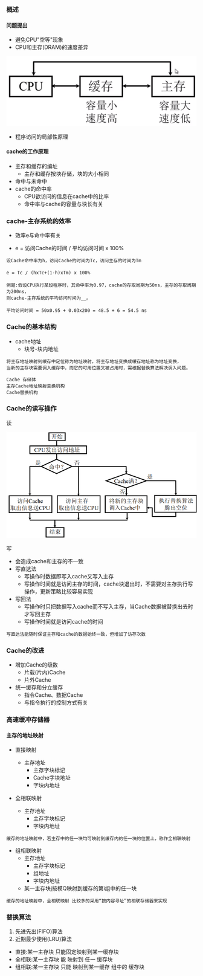 ### 概述

#### 问题提出

* 避免CPU"空等"现象
* CPU和主存\(DRAM\)的速度差异

![](/assets/js-13.2.4.4-1.png)

* 程序访问的局部性原理

#### cache的工作原理

* 主存和缓存的编址
  * 主存和缓存按块存储，块的大小相同
* 命中与未命中
* cache的命中率
  * CPU欲访问的信息在cache中的比率
  * 命中率与cache的容量与块长有关

### cache-主存系统的效率

* 效率e与命中率有关

* e = 访问Cache的时间 / 平均访问时间 x 100%

```
设Cache命中率为h，访问Cache的时间为Tc，访问主存的时间为Tm

e = Tc / (hxTc+(1-h)xTm) x 100%

例题:假设CPU执行某段程序时，其命中率为0.97，cache的存取周期为50ns，主存的存取周期为200ns，
则cache-主存系统的平均访问时间为__。

平均访问时间 = 50x0.95 + 0.03x200 = 48.5 + 6 = 54.5 ns
```

### Cache的基本结构

* cache地址
  * 块号-块内地址

```
将主存地址映射到缓存中定位称为地址映射，将主存地址变换成缓存地址称为地址变换，
当新的主存块需要调入缓存中，而它的可用位置又被占用时，需根据替换算法解决调入问题。
```

```
Cache 存储体
主存Cache地址映射变换机构
Cache替换机构
```

### Cache的读写操作

读

![](/assets/13.2.4.4-1.png)

写

* 会造成cache和主存的不一致
* 写直达法
  * 写操作时数据即写入cache又写入主存
  * 写操作时间就是访问主存的时间，cache块退出时，不需要对主存执行写操作，更新策略比较容易实现
* 写回法
  * 写操作时只把数据写入cache而不写入主存，当Cache数据被替换出去时才写回主存
  * 写操作时间就是访问cache的时间

```
写直达法能随时保证主存和cache的数据始终一致，但增加了访存次数
```

### Cache的改进

* 增加Cache的级数
  * 片载\(片内\)Cache
  * 片外Cache
* 统一缓存和分立缓存
  * 指令Cache、数据Cache
  * 与指令执行的控制方式有关

### 高速缓冲存储器

#### 主存的地址映射

* 直接映射
  * 主存地址
    * 主存字块标记
    * Cache字块地址
    * 字块内地址

* 全相联映射
  * 主存地址
    * 主存字块标记
    * 字块内地址

```
缓存的地址映射中，若主存中的任一块均可映射到缓存内的任一块的位置上，称作全相联映射
```

* 组相联映射
  * 主存地址
    * 主存字块标记
    * 组地址
    * 字块内地址
  * 某一主存块j按模Q映射到缓存的第i组中的任一块

```
缓存的地址映射中，全相联映射 比较多的采用“按内容寻址”的相联存储器来实现
```

### 替换算法

1. 先进先出\(FIFO\)算法
2. 近期最少使用\(LRU\)算法

* 直接:某一主存块 只能固定映射到某一缓存块
* 全相联:某一主存块 能 映射到 任一 缓存块
* 组相联:某一主存块 只能 映射到某一缓存 组中的 缓存块








